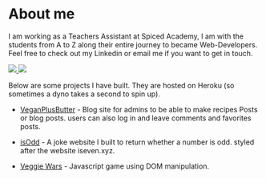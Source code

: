 # About me

I am working as a Teachers Assistant at Spiced Academy, I am with the students from A to Z along their entire journey to became Web-Developers. Feel free to check out my Linkedin or email me if you want to get in touch.
<br>

<a href="mailto:yorick.tenfeld@gmail.com"> <img src="https://img.shields.io/badge/-Gmail-red?logo=gmail&style=for-the-badge&logoColor=white"/> </a><a href="https://www.linkedin.com/in/yorick-ten-feld/"> <img src="https://img.shields.io/badge/-Linkedin-blue?style=for-the-badge&logo=linkedin"/> </a>

Below are some projects I have built. They are hosted on Heroku (so sometimes a dyno takes a second to spin up).

- [VeganPlusButter](https://vegan-plus-butter.vercel.app/) - Blog site for admins to be able to make recipes Posts or blog posts. users can also log in and leave comments and favorites posts.

- [isOdd](https://is-odd-api.herokuapp.com/) - A joke website I built to return whether a number is odd. styled after the website iseven.xyz.

- [Veggie Wars](https://yoricktf.github.io/Veggie-wars/) - Javascript game using DOM manipulation.
